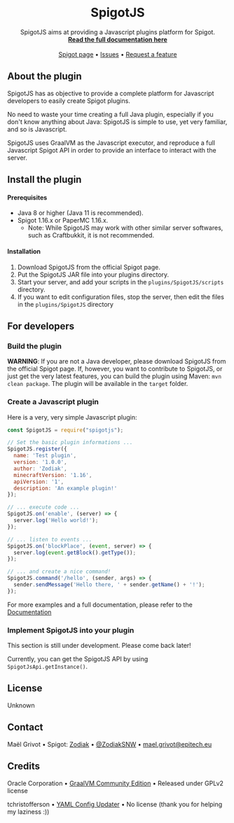 <br />
<p align="center">
  <h1 align="center">SpigotJS</h3>
  <p align="center">
    SpigotJS aims at providing a Javascript plugins platform for Spigot.
    </br>
    <a href="http://gitlab.com/mael.grivot/spigotjs/-/wikis/home"><strong>Read the full documentation here</strong></a>
    </br>
    </br>
    <a href="https://www.spigotmc.org/resources/spigotjs/">Spigot page</a>
    •
    <a href="https://gitlab.com/mael.grivot/spigotjs/-/issues">Issues</a>
    •
    <a href="https://gitlab.com/mael.grivot/spigotjs/-/issues">Request a feature</a>
  </p>
</p>



## About the plugin

SpigotJS has as objective to provide a complete platform for Javascript developers to easily create Spigot plugins.

No need to waste your time creating a full Java plugin, especially if you don't know anything about Java: SpigotJS is simple to use, yet very familiar, and so is Javascript.

SpigotJS uses GraalVM as the Javascript executor, and reproduce a full Javascript Spigot API in order to provide an interface to interact with the server.

## Install the plugin

#### Prerequisites

- Java 8 or higher (Java 11 is recommended).
- Spigot 1.16.x or PaperMC 1.16.x.
  - Note: While SpigotJS may work with other similar server softwares, such as Craftbukkit, it is not recommended.

#### Installation

1. Download SpigotJS from the official Spigot page.
2. Put the SpigotJS JAR file into your plugins directory.
3. Start your server, and add your scripts in the `plugins/SpigotJS/scripts` directory.
4. If you want to edit configuration files, stop the server, then edit the files in the `plugins/SpigotJS` directory

## For developers

### Build the plugin

**WARNING**: If you are not a Java developer, please download SpigotJS from the official Spigot page.
If, however, you want to contribute to SpigotJS, or just get the very latest features, you can build the plugin using Maven: `mvn clean package`. The plugin will be available in the `target` folder.

### Create a Javascript plugin

Here is a very, very simple Javascript plugin:

```js
const SpigotJS = require("spigotjs");

// Set the basic plugin informations ...
SpigotJS.register({
  name: 'Test plugin',
  version: '1.0.0',
  author: 'Zodiak',
  minecraftVersion: '1.16',
  apiVersion: '1',
  description: 'An example plugin!'
});

// ... execute code ...
SpigotJS.on('enable', (server) => {
  server.log('Hello world!');
});

// ... listen to events ...
SpigotJS.on('blockPlace', (event, server) => {
  server.log(event.getBlock().getType());
});

// ... and create a nice command!
SpigotJS.command('/hello', (sender, args) => {
  sender.sendMessage('Hello there, ' + sender.getName() + '!');
});
```

For more examples and a full documentation, please refer to the [Documentation](http://gitlab.com/mael.grivot/spigotjs/-/wikis/home)

### Implement SpigotJS into your plugin

This section is still under development. Please come back later!

Currently, you can get the SpigotJS API by using `SpigotJsApi.getInstance()`.

## License

Unknown

## Contact

Maël Grivot • Spigot: [Zodiak](https://www.spigotmc.org/members/zodiak.495642/) • [@ZodiakSNW](http://twitter.com/ZodiakSNW) • [mael.grivot@epitech.eu](mailto:mael.grivot@epitech.eu)

## Credits

Oracle Corporation • [GraalVM Community Edition](https://www.graalvm.org) • Released under GPLv2 license

tchristofferson • [YAML Config Updater](https://github.com/tchristofferson/Config-Updater) • No license
(thank you for helping my laziness :))
